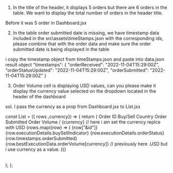 1. In the title of the header, it displays 5 orders but there are 6 orders in the table. We want to display the total number of orders in the header title.
<HeaderTitle primaryTitle="Orders" secondaryTitle="6 orders" />
Before it was 5 order in Dashboard.jsx

2. In the table order submitted date is missing, we have timestamp data included in the src\assets\timeStamps.json with the corresponding ids, please combine that with the order data and make sure the order submitted date is being displayed in the table

i copy the timestamp object from timeStamps.json and paste into data.json result object 
"timestamps": {
        "orderReceived": "2022-11-04T15:29:00Z",
        "orderStatusUpdated": "2022-11-04T15:29:00Z",
        "orderSubmitted": "2022-11-04T15:29:00Z"
      }

3. Order Volume cell is displaying USD values, can you please make it display the currency value selected on the dropdown located in the header of the dashboard

sol.
I pass the currency as a prop from Dashboard.jsx to List.jsx
<List rows={mockData.results} currency={currency} />

const List = ({ rows ,currency}) => {
  return (
    <table className={styles.container}>
      <thead>
        <ListHeader>
          <ListHeaderCell>Order ID</ListHeaderCell>
          <ListHeaderCell>Buy/Sell</ListHeaderCell>
          <ListHeaderCell>Country</ListHeaderCell>
          <ListHeaderCell>Order Submitted</ListHeaderCell>
        <ListHeaderCell>Order Volume / {currency}</ListHeaderCell>  // here i am set the currency replce with USD
        </ListHeader>
      </thead>
      <tbody>
        {rows.map((row) => (
          <ListRow>
            <ListRowCell>{row["&id"]}</ListRowCell>
            <ListRowCell>{row.executionDetails.buySellIndicator}</ListRowCell>
            <ListRowCell>{row.executionDetails.orderStatus}</ListRowCell>
            <ListRowCell>{row.timestamps.orderSubmitted}</ListRowCell>
            <ListRowCell>{row.bestExecutionData.orderVolume[currency]}</ListRowCell> // previously here .USD but i use currency as a value.
          </ListRow>
        ))}
      </tbody>
    </table>
  );
};